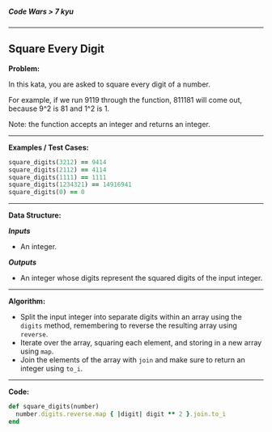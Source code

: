 ##### Code Wars > 7 kyu

---

## Square Every Digit

**Problem:**  

In this kata, you are asked to square every digit of a number.  

For example, if we run 9119 through the function, 811181 will come out, because 9^2 is 81 and 1^2 is 1.  

Note: the function accepts an integer and returns an integer.

---

**Examples / Test Cases:**  

```ruby
square_digits(3212) == 9414
square_digits(2112) == 4114
square_digits(1111) == 1111
square_digits(1234321) == 14916941
square_digits(0) == 0
```

---

**Data Structure:**  

**_Inputs_**

* An integer.

**_Outputs_**

* An integer whose digits represent the squared digits of the input integer.

---

**Algorithm:**  

* Split the input integer into separate digits within an array using the `digits` method, remembering to reverse the resulting array using `reverse`.
* Iterate over the array, squaring each element, and storing in a new array using `map`.
* Join the elements of the array with `join` and make sure to return an integer using `to_i`.

---

**Code:** 

```ruby
def square_digits(number)
  number.digits.reverse.map { |digit| digit ** 2 }.join.to_i
end
```



